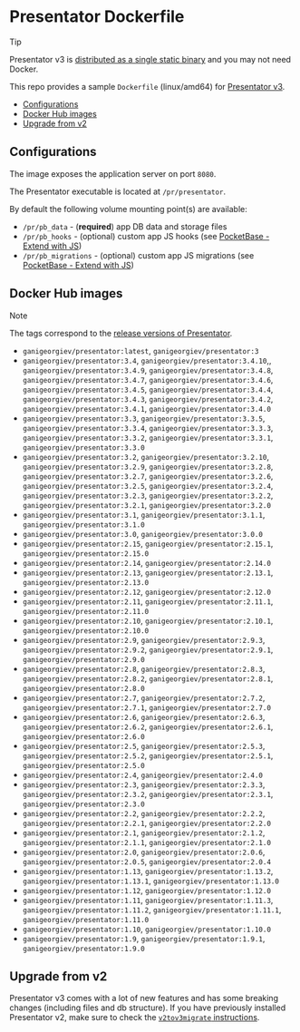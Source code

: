 Presentator Dockerfile
======================================================================

> [!TIP]
> Presentator v3 is [distributed as a single static binary](https://github.com/presentator/presentator/releases) and you may not need Docker.

This repo provides a sample `Dockerfile` (linux/amd64) for [Presentator v3](https://github.com/presentator/presentator).

- [Configurations](#configurations)
- [Docker Hub images](#docker-hub-images)
- [Upgrade from v2](#upgrade-from-v2)


## Configurations

The image exposes the application server on port `8080`.

The Presentator executable is located at `/pr/presentator`.

By default the following volume mounting point(s) are available:

- `/pr/pb_data` - (**required**) app DB data and storage files
- `/pr/pb_hooks` - (optional) custom app JS hooks (see [PocketBase - Extend with JS](https://pocketbase.io/docs/js-overview/))
- `/pr/pb_migrations` - (optional) custom app JS migrations (see [PocketBase - Extend with JS](https://pocketbase.io/docs/js-overview/))


## Docker Hub images

> [!NOTE]
> The tags correspond to the [release versions of Presentator](https://github.com/presentator/presentator/releases).

- `ganigeorgiev/presentator:latest`, `ganigeorgiev/presentator:3`
- `ganigeorgiev/presentator:3.4`, `ganigeorgiev/presentator:3.4.10`,, `ganigeorgiev/presentator:3.4.9`, `ganigeorgiev/presentator:3.4.8`, `ganigeorgiev/presentator:3.4.7`, `ganigeorgiev/presentator:3.4.6`, `ganigeorgiev/presentator:3.4.5`, `ganigeorgiev/presentator:3.4.4`, `ganigeorgiev/presentator:3.4.3`, `ganigeorgiev/presentator:3.4.2`, `ganigeorgiev/presentator:3.4.1`, `ganigeorgiev/presentator:3.4.0`
- `ganigeorgiev/presentator:3.3`,  `ganigeorgiev/presentator:3.3.5`, `ganigeorgiev/presentator:3.3.4`, `ganigeorgiev/presentator:3.3.3`, `ganigeorgiev/presentator:3.3.2`, `ganigeorgiev/presentator:3.3.1`, `ganigeorgiev/presentator:3.3.0`
- `ganigeorgiev/presentator:3.2`, `ganigeorgiev/presentator:3.2.10`, `ganigeorgiev/presentator:3.2.9`, `ganigeorgiev/presentator:3.2.8`, `ganigeorgiev/presentator:3.2.7`, `ganigeorgiev/presentator:3.2.6`, `ganigeorgiev/presentator:3.2.5`, `ganigeorgiev/presentator:3.2.4`, `ganigeorgiev/presentator:3.2.3`, `ganigeorgiev/presentator:3.2.2`, `ganigeorgiev/presentator:3.2.1`, `ganigeorgiev/presentator:3.2.0`
- `ganigeorgiev/presentator:3.1`, `ganigeorgiev/presentator:3.1.1`, `ganigeorgiev/presentator:3.1.0`
- `ganigeorgiev/presentator:3.0`, `ganigeorgiev/presentator:3.0.0`
- `ganigeorgiev/presentator:2.15`, `ganigeorgiev/presentator:2.15.1`, `ganigeorgiev/presentator:2.15.0`
- `ganigeorgiev/presentator:2.14`, `ganigeorgiev/presentator:2.14.0`
- `ganigeorgiev/presentator:2.13`, `ganigeorgiev/presentator:2.13.1`, `ganigeorgiev/presentator:2.13.0`
- `ganigeorgiev/presentator:2.12`, `ganigeorgiev/presentator:2.12.0`
- `ganigeorgiev/presentator:2.11`, `ganigeorgiev/presentator:2.11.1`, `ganigeorgiev/presentator:2.11.0`
- `ganigeorgiev/presentator:2.10`, `ganigeorgiev/presentator:2.10.1`, `ganigeorgiev/presentator:2.10.0`
- `ganigeorgiev/presentator:2.9`, `ganigeorgiev/presentator:2.9.3`, `ganigeorgiev/presentator:2.9.2`, `ganigeorgiev/presentator:2.9.1`, `ganigeorgiev/presentator:2.9.0`
- `ganigeorgiev/presentator:2.8`, `ganigeorgiev/presentator:2.8.3`, `ganigeorgiev/presentator:2.8.2`, `ganigeorgiev/presentator:2.8.1`, `ganigeorgiev/presentator:2.8.0`
- `ganigeorgiev/presentator:2.7`, `ganigeorgiev/presentator:2.7.2`, `ganigeorgiev/presentator:2.7.1`, `ganigeorgiev/presentator:2.7.0`
- `ganigeorgiev/presentator:2.6`, `ganigeorgiev/presentator:2.6.3`, `ganigeorgiev/presentator:2.6.2`, `ganigeorgiev/presentator:2.6.1`, `ganigeorgiev/presentator:2.6.0`
- `ganigeorgiev/presentator:2.5`, `ganigeorgiev/presentator:2.5.3`, `ganigeorgiev/presentator:2.5.2`, `ganigeorgiev/presentator:2.5.1`, `ganigeorgiev/presentator:2.5.0`
- `ganigeorgiev/presentator:2.4`, `ganigeorgiev/presentator:2.4.0`
- `ganigeorgiev/presentator:2.3`, `ganigeorgiev/presentator:2.3.3`, `ganigeorgiev/presentator:2.3.2`, `ganigeorgiev/presentator:2.3.1`, `ganigeorgiev/presentator:2.3.0`
- `ganigeorgiev/presentator:2.2`, `ganigeorgiev/presentator:2.2.2`, `ganigeorgiev/presentator:2.2.1`, `ganigeorgiev/presentator:2.2.0`
- `ganigeorgiev/presentator:2.1`, `ganigeorgiev/presentator:2.1.2`, `ganigeorgiev/presentator:2.1.1`, `ganigeorgiev/presentator:2.1.0`
- `ganigeorgiev/presentator:2.0`, `ganigeorgiev/presentator:2.0.6`, `ganigeorgiev/presentator:2.0.5`, `ganigeorgiev/presentator:2.0.4`
- `ganigeorgiev/presentator:1.13`, `ganigeorgiev/presentator:1.13.2`, `ganigeorgiev/presentator:1.13.1`, `ganigeorgiev/presentator:1.13.0`
- `ganigeorgiev/presentator:1.12`, `ganigeorgiev/presentator:1.12.0`
- `ganigeorgiev/presentator:1.11`, `ganigeorgiev/presentator:1.11.3`, `ganigeorgiev/presentator:1.11.2`, `ganigeorgiev/presentator:1.11.1`, `ganigeorgiev/presentator:1.11.0`
- `ganigeorgiev/presentator:1.10`, `ganigeorgiev/presentator:1.10.0`
- `ganigeorgiev/presentator:1.9`, `ganigeorgiev/presentator:1.9.1`, `ganigeorgiev/presentator:1.9.0`


## Upgrade from v2

Presentator v3 comes with a lot of new features and has some breaking changes (including files and db structure).
If you have previously installed Presentator v2, make sure to check the [`v2tov3migrate` instructions](https://github.com/presentator/v2tov3migrate).
